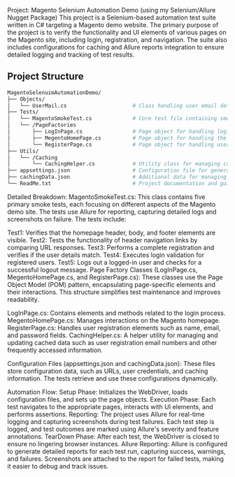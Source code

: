 Project: Magento Selenium Automation Demo (using my Selenium/Allure Nugget Package)
This project is a Selenium-based automation test suite written in C# targeting a Magento demo website. The primary purpose of the project is to verify the functionality and UI elements of various pages on the Magento site, including login, registration, and navigation. The suite also includes configurations for caching and Allure reports integration to ensure detailed logging and tracking of test results.


## Project Structure
```bash
MagentoSelenuimAutomationDemo/
├── Objects/
│   └── UserMail.cs                     # Class handling user email details.
├── Tests/
│   └── MagentoSmokeTest.cs             # Core test file containing smoke tests.
│   └── /PageFactories
│       ├── LogInPage.cs                # Page object for handling login actions and elements.
│       ├── MegentoHomePage.cs          # Page object for handling the main homepage elements.
│       └── RegisterPage.cs             # Page object for handling user registration actions.
├── Utils/
│   └── /Caching
│       └── CachingHelper.cs            # Utility class for managing caching operations.
├── appsettings.json                    # Configuration file for general test settings and credentials.
├── cachingData.json                    # Additional data for managing cached information.
└── ReadMe.txt                          # Project documentation and guidelines.
```

Detailed Breakdown:
MagentoSmokeTest.cs: This class contains five primary smoke tests, each focusing on different aspects of the Magento demo site. The tests use Allure for reporting, capturing detailed logs and screenshots on failure. The tests include:

Test1: Verifies that the homepage header, body, and footer elements are visible.
Test2: Tests the functionality of header navigation links by comparing URL responses.
Test3: Performs a complete registration and verifies if the user details match.
Test4: Executes login validation for registered users.
Test5: Logs out a logged-in user and checks for a successful logout message.
Page Factory Classes (LogInPage.cs, MegentoHomePage.cs, and RegisterPage.cs): These classes use the Page Object Model (POM) pattern, encapsulating page-specific elements and their interactions. This structure simplifies test maintenance and improves readability.

LogInPage.cs: Contains elements and methods related to the login process.
MegentoHomePage.cs: Manages interactions on the Magento homepage.
RegisterPage.cs: Handles user registration elements such as name, email, and password fields.
CachingHelper.cs: A helper utility for managing and updating cached data such as user registration email numbers and other frequently accessed information.

Configuration Files (appsettings.json and cachingData.json): These files store configuration data, such as URLs, user credentials, and caching information. The tests retrieve and use these configurations dynamically.

Automation Flow:
Setup Phase: Initializes the WebDriver, loads configuration files, and sets up the page objects.
Execution Phase: Each test navigates to the appropriate pages, interacts with UI elements, and performs assertions.
Reporting: The project uses Allure for real-time logging and capturing screenshots during test failures. Each test step is logged, and test outcomes are marked using Allure's severity and feature annotations.
TearDown Phase: After each test, the WebDriver is closed to ensure no lingering browser instances.
Allure Reporting:
Allure is configured to generate detailed reports for each test run, capturing success, warnings, and failures. Screenshots are attached to the report for failed tests, making it easier to debug and track issues.